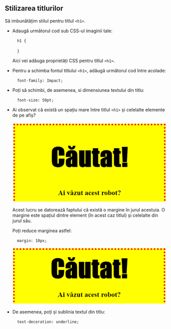 ## Stilizarea titlurilor

Să imbunătățim stilul pentru titlul `<h1>`.

+ Adaugă următorul cod sub CSS-ul imaginii tale:
    
        h1 {
        
        }
        
    
    Aici vei adăuga proprietăți CSS pentru titlul `<h1>`.

+ Pentru a schimba fontul titlului `<h1>`, adăugă următorul cod între acolade:
    
        font-family: Impact;
        

+ Poți să schimbi, de asemenea, si dimensiunea textului din titlu:
    
        font-size: 50pt;
        

+ Ai observat că există un spațiu mare între titlul `<h1>` și celelalte elemente de pe afiș?
    
    ![captură de ecran](images/wanted-h1-margin.png)
    
    Acest lucru se datorează faptului că există o margine în jurul acestuia. O margine este spațiul dintre element (în acest caz titlul) și celelalte din jurul său.
    
    Poți reduce marginea astfel:
    
        margin: 10px;
        
    
    ![captură de ecran](images/wanted-h1-margin-small.png)

+ De asemenea, poți și sublinia textul din titlu:
    
        text-decoration: underline;
